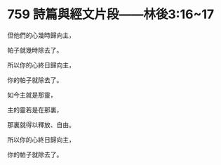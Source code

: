 # 759 詩篇與經文片段——林後3:16\~17

但他們的心幾時歸向主，

帕子就幾時除去了。

所以你的心終日歸向主，

你的帕子就除去了。

如今主就是那靈，

主的靈若是在那裏，

那裏就得以釋放、自由。

所以你的心終日歸向主，

你的帕子就除去了。

